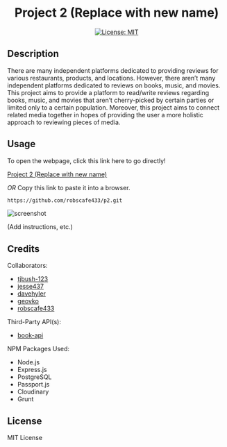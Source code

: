 <div align='center'>
  
# Project 2 (Replace with new name)

[![License: MIT](https://img.shields.io/badge/License-MIT-yellow.svg)](https://opensource.org/licenses/MIT)

</div>

## Description

There are many independent platforms dedicated to providing reviews for various restaurants, products, and locations. However, there aren’t many independent platforms dedicated to reviews on books, music, and movies. This project aims to provide a platform to read/write reviews regarding books, music, and movies that aren’t cherry-picked by certain parties or limited only to a certain population. Moreover, this project aims to connect related media together in hopes of providing the user a more holistic approach to reviewing pieces of media.

## Usage

To open the webpage, click this link here to go directly!

[Project 2 (Replace with new name)](https://github.com/robscafe433/p2.git)

_OR_ Copy this link to paste it into a browser.

```md
https://github.com/robscafe433/p2.git
```

![screenshot](.png)

(Add instructions, etc.)

## Credits

Collaborators:

- [tjbush-123](https://github.com/tjbush-123)
- [jesse437](https://github.com/jesse437)
- [davehyler](https://github.com/davehyler)
- [geovko](https://github.com/geovko)
- [robscafe433](https://github.com/robscafe433)

Third-Party API(s):

- [book-api](url)

NPM Packages Used:

- Node.js
- Express.js
- PostgreSQL
- Passport.js
- Cloudinary
- Grunt

## License

MIT License
